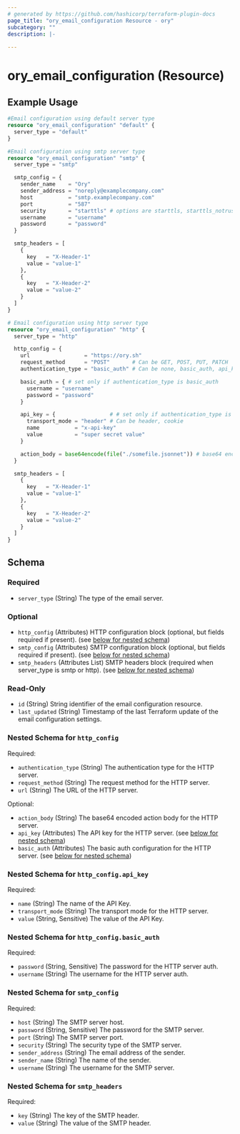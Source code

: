 ```yaml
---
# generated by https://github.com/hashicorp/terraform-plugin-docs
page_title: "ory_email_configuration Resource - ory"
subcategory: ""
description: |-
  
---
```


# ory_email_configuration (Resource)



## Example Usage

```terraform
#Email configuration using default server type
resource "ory_email_configuration" "default" {
  server_type = "default"
}

#Email configuration using smtp server type
resource "ory_email_configuration" "smtp" {
  server_type = "smtp"

  smtp_config = {
    sender_name    = "Ory"
    sender_address = "noreply@examplecompany.com"
    host           = "smtp.examplecompany.com"
    port           = "587"
    security       = "starttls" # options are starttls, starttls_notrust, cleartext, implicittls, implicittls_notrust
    username       = "username"
    password       = "password"
  }

  smtp_headers = [
    {
      key   = "X-Header-1"
      value = "value-1"
    },
    {
      key   = "X-Header-2"
      value = "value-2"
    }
  ]
}

# Email configuration using http server type
resource "ory_email_configuration" "http" {
  server_type = "http"

  http_config = {
    url                 = "https://ory.sh"
    request_method      = "POST"       # Can be GET, POST, PUT, PATCH
    authentication_type = "basic_auth" # Can be none, basic_auth, api_key

    basic_auth = { # set only if authentication_type is basic_auth
      username = "username"
      password = "password"
    }

    api_key = {                 # # set only if authentication_type is api_key
      transport_mode = "header" # Can be header, cookie
      name           = "x-api-key"
      value          = "super secret value"
    }

    action_body = base64encode(file("./somefile.jsonnet")) # base64 encoded string containing the jsonnet body (uses default payload from ory docs if not provided)
  }

  smtp_headers = [
    {
      key   = "X-Header-1"
      value = "value-1"
    },
    {
      key   = "X-Header-2"
      value = "value-2"
    }
  ]
}
```

<!-- schema generated by tfplugindocs -->
## Schema

### Required

- `server_type` (String) The type of the email server.

### Optional

- `http_config` (Attributes) HTTP configuration block (optional, but fields required if present). (see [below for nested schema](#nestedatt--http_config))
- `smtp_config` (Attributes) SMTP configuration block (optional, but fields required if present). (see [below for nested schema](#nestedatt--smtp_config))
- `smtp_headers` (Attributes List) SMTP headers block (required when server_type is smtp or http). (see [below for nested schema](#nestedatt--smtp_headers))

### Read-Only

- `id` (String) String identifier of the email configuration resource.
- `last_updated` (String) Timestamp of the last Terraform update of the email configuration settings.

<a id="nestedatt--http_config"></a>
### Nested Schema for `http_config`

Required:

- `authentication_type` (String) The authentication type for the HTTP server.
- `request_method` (String) The request method for the HTTP server.
- `url` (String) The URL of the HTTP server.

Optional:

- `action_body` (String) The base64 encoded action body for the HTTP server.
- `api_key` (Attributes) The API key for the HTTP server. (see [below for nested schema](#nestedatt--http_config--api_key))
- `basic_auth` (Attributes) The basic auth configuration for the HTTP server. (see [below for nested schema](#nestedatt--http_config--basic_auth))

<a id="nestedatt--http_config--api_key"></a>
### Nested Schema for `http_config.api_key`

Required:

- `name` (String) The name of the API Key.
- `transport_mode` (String) The transport mode for the HTTP server.
- `value` (String, Sensitive) The value of the API Key.


<a id="nestedatt--http_config--basic_auth"></a>
### Nested Schema for `http_config.basic_auth`

Required:

- `password` (String, Sensitive) The password for the HTTP server auth.
- `username` (String) The username for the HTTP server auth.



<a id="nestedatt--smtp_config"></a>
### Nested Schema for `smtp_config`

Required:

- `host` (String) The SMTP server host.
- `password` (String, Sensitive) The password for the SMTP server.
- `port` (String) The SMTP server port.
- `security` (String) The security type of the SMTP server.
- `sender_address` (String) The email address of the sender.
- `sender_name` (String) The name of the sender.
- `username` (String) The username for the SMTP server.


<a id="nestedatt--smtp_headers"></a>
### Nested Schema for `smtp_headers`

Required:

- `key` (String) The key of the SMTP header.
- `value` (String) The value of the SMTP header.
